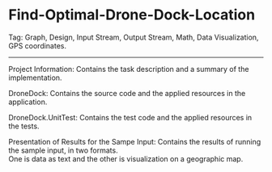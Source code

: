 # Find-Optimal-Drone-Dock-Location
Tag: Graph, Design, Input Stream, Output Stream, Math, Data Visualization, GPS coordinates.

--------------------------------------------------------------------------------------------------------------------------------------------------------------------------

Project Information: Contains the task description and a summary of the implementation.

DroneDock: Contains the source code and the applied resources in the application.

DroneDock.UnitTest: Contains the test code and the applied resources in the tests.

Presentation of Results for the Sampe Input: Contains the results of running the sample input, in two formats.<br/> 
                                            One is data as text and the other is visualization on a geographic map.

